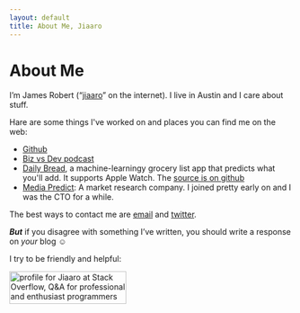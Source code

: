 ```yaml
---
layout: default
title: About Me, Jiaaro
---
```


# About Me

I’m James Robert (“[jiaaro][googjiaaro]” on the internet). I live in Austin and I care about stuff.

Hare are some things I've worked on and places you can find me on the web:

 - [Github][github]
 - [Biz vs Dev podcast][bizvsdev]
 - [Daily Bread][dailybread], a machine-learningy grocery list app that predicts what you'll add. It supports Apple Watch. The [source is on github][dailybreadgithub]
 - [Media Predict][mp]: A market research company. I joined pretty early on and I was the CTO for a while.

The best ways to contact me are [email][email] and [twitter][twitter]. 

***But*** if you disagree with something I’ve written, you should write a response on *your* blog ☺︎

I try to be friendly and helpful:

<a href="http://stackoverflow.com/users/2908/jiaaro">
<img src="http://stackoverflow.com/users/flair/2908.png" width="208" height="58" style="width: 208px;" alt="profile for Jiaaro at Stack Overflow, Q&amp;A for professional and enthusiast programmers" title="profile for Jiaaro at Stack Overflow, Q&amp;A for professional and enthusiast programmers">
</a>

[github]: https://github.com/jiaaro
[dailybread]: http://dailybread.jiaaro.com
[dailybreadgithub]: https://github.com/jiaaro/dailybread
[bizvsdev]: http://www.bizvsdev.com
[mp]: http://mediapredict.com
[googjiaaro]: http://lmgtfy.com/?q=jiaaro
[email]: mailto:blog@jiaaro.com
[twitter]: https://twitter.com/jiaaro
